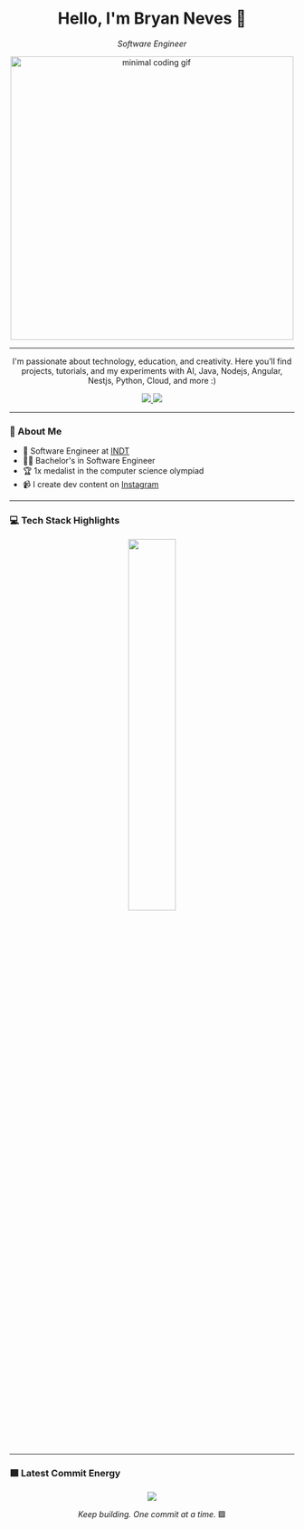 <h1 align="center">Hello, I'm Bryan Neves 👋</h1>

<p align="center">
  <em>Software Engineer</em>
</p>

<p align="center">
  <img src="https://i.giphy.com/media/f3iwJFOVOwuy7K6FFw/giphy.gif" width="500px" alt="minimal coding gif" />
</p>


---

<p align="center">
  I'm passionate about technology, education, and creativity.  
  Here you’ll find projects, tutorials, and my experiments with AI, Java, Nodejs, Angular, Nestjs, Python, Cloud, and more :)
</p>

<p align="center">
  <a href="https://www.linkedin.com/in/bryannevespinto/">
    <img src="https://img.shields.io/badge/-LinkedIn-00AB33?style=flat-square&logo=Linkedin&logoColor=white">
  </a>
  <a href="mailto:bryan.nevesp@gmail.com">
    <img src="https://img.shields.io/badge/-contato@fernandakipper.com-00AB33?style=flat-square&logo=Gmail&logoColor=white">
  </a>
</p>

---

### 🧠 About Me

- 🔭 Software Engineer at [INDT](https://indt.org.br/)
- 🧑‍🏫 Bachelor's in Software Engineer
- 🏆 1x medalist in the computer science olympiad
- 📹 I create dev content on [Instagram](https://www.instagram.com/brynevess/)

---

### 💻 Tech Stack Highlights

<p align="center">
  <img width="41%" src="https://github-readme-stats.vercel.app/api/top-langs/?username=BryanSnows&layout=compact&hide_border=true&title_color=00ff99&text_color=ffffff&bg_color=0d1117" />
</p>

---

### 🟩 Latest Commit Energy

<p align="center">
<img src="https://github-readme-stats.vercel.app/api?username=BryanSnows&show_icons=true&theme=github_dark&hide_border=true&title_color=00ff99&icon_color=00ff99&text_color=ffffff" />
</p>

<p align="center">
  <em>Keep building. One commit at a time.</em> 🟩
</p>
